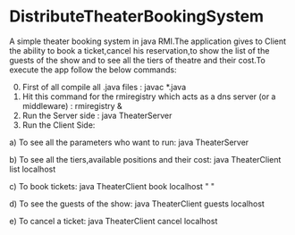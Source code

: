 # DistributeTheaterBookingSystem

A simple theater booking system in java RMI.The application gives to Client the ability to book a ticket,cancel his reservation,to show the list of the guests of the show and to see all the tiers of theatre and their cost.To execute the app follow the below commands:

0. First of all compile all .java files : javac *.java
1. Hit this command for the rmiregistry which acts as a dns server (or a middleware) : rmiregistry &<port>
2. Run the Server side : java TheaterServer
3. Run the Client Side:
 
 a) To see all the parameters who want to run: java TheaterServer
 
 b) To see all the tiers,available positions and their cost: java TheaterClient list localhost
 
 c) To book tickets: java TheaterClient book localhost <position type> " <number of positions> " <client name>
 
 d) To see the guests of the show: java TheaterClient guests localhost
 
 e) To cancel a ticket: java TheaterClient cancel localhost <position type>  <number of positions> <client name> 
  

